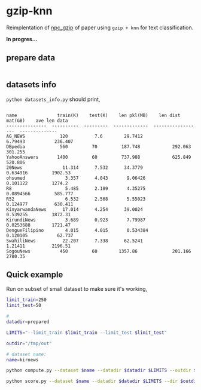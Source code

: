 # gzip-knn

Reimplentation of [npc_gzip](https://github.com/bazingagin/npc_gzip) of paper using `gzip + knn` for text classification.

**In progres...**

## prepare data

```
```

## datasets info

`python datasets_info.py` should print,

```

name               train(K)    test(K)    len pkl(MB)    len dist mat(GB)    ave len data
---------------  ----------  ---------  -------------  ------------------  --------------
AG_NEWS             120          7.6        29.7412             6.79493           236.407
DBpedia             560         70         187.748            292.063             301.255
YahooAnswers       1400         60         737.988            625.849             520.806
20News               11.314      7.532      34.3779             0.634916         1902.53
ohsumed               3.357      4.043       9.06426            0.101122         1274.2
R8                    5.485      2.189       4.35275            0.0894566         585.777
R52                   6.532      2.568       5.55023            0.124977          630.411
KinyarwandaNews      17.014      4.254      39.0024             0.539255         1872.31
KirundiNews           3.689      0.923       7.79987            0.0253688        1721.47
DengueFilipino        4.015      4.015       0.534384           0.120105           62.737
SwahiliNews          22.207      7.338      62.5241             1.21411          2196.51
SogouNews           450         60        1357.86             201.166            2780.35

```

## Quick example

Run on subset of small dataset to make sure it's working,

```bash
limit_train=250
limit_test=50

#
datadir=prepared

LIMITS="--limit_train $limit_train --limit_test $limit_test"

outdir="/tmp/out"

# dataset name:
name=kirnews

python compute.py --dataset $name --datadir $datadir $LIMITS --outdir $outdir --method gziplength

python score.py --dataset $name --datadir $datadir $LIMITS --dir $outdir
```
